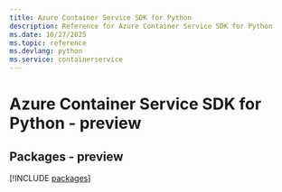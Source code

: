 ```yaml
---
title: Azure Container Service SDK for Python
description: Reference for Azure Container Service SDK for Python
ms.date: 10/27/2025
ms.topic: reference
ms.devlang: python
ms.service: containerservice
---
```

# Azure Container Service SDK for Python - preview
## Packages - preview
[!INCLUDE [packages](container-service-index.md)]